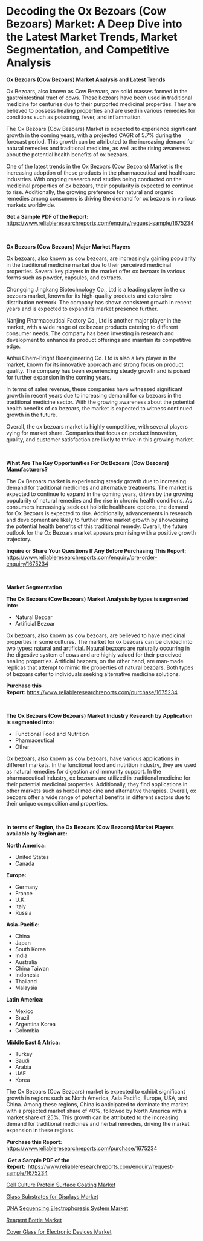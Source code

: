 <p><h1>Decoding the Ox Bezoars (Cow Bezoars) Market: A Deep Dive into the Latest Market Trends, Market Segmentation, and Competitive Analysis</h1></p><p><strong>Ox Bezoars (Cow Bezoars) Market Analysis and Latest Trends</strong></p>
<p><p>Ox Bezoars, also known as Cow Bezoars, are solid masses formed in the gastrointestinal tract of cows. These bezoars have been used in traditional medicine for centuries due to their purported medicinal properties. They are believed to possess healing properties and are used in various remedies for conditions such as poisoning, fever, and inflammation.</p><p>The Ox Bezoars (Cow Bezoars) Market is expected to experience significant growth in the coming years, with a projected CAGR of 5.7% during the forecast period. This growth can be attributed to the increasing demand for natural remedies and traditional medicine, as well as the rising awareness about the potential health benefits of ox bezoars.</p><p>One of the latest trends in the Ox Bezoars (Cow Bezoars) Market is the increasing adoption of these products in the pharmaceutical and healthcare industries. With ongoing research and studies being conducted on the medicinal properties of ox bezoars, their popularity is expected to continue to rise. Additionally, the growing preference for natural and organic remedies among consumers is driving the demand for ox bezoars in various markets worldwide.</p></p>
<p><strong>Get a Sample PDF of the Report:&nbsp;</strong> <a href="https://www.reliableresearchreports.com/enquiry/request-sample/1675234">https://www.reliableresearchreports.com/enquiry/request-sample/1675234</a></p>
<p>&nbsp;</p>
<p><strong>Ox Bezoars (Cow Bezoars) Major Market Players</strong></p>
<p><p>Ox bezoars, also known as cow bezoars, are increasingly gaining popularity in the traditional medicine market due to their perceived medicinal properties. Several key players in the market offer ox bezoars in various forms such as powder, capsules, and extracts. </p><p>Chongqing Jingkang Biotechnology Co., Ltd is a leading player in the ox bezoars market, known for its high-quality products and extensive distribution network. The company has shown consistent growth in recent years and is expected to expand its market presence further. </p><p>Nanjing Pharmaceutical Factory Co., Ltd is another major player in the market, with a wide range of ox bezoar products catering to different consumer needs. The company has been investing in research and development to enhance its product offerings and maintain its competitive edge. </p><p>Anhui Chem-Bright Bioengineering Co. Ltd is also a key player in the market, known for its innovative approach and strong focus on product quality. The company has been experiencing steady growth and is poised for further expansion in the coming years. </p><p>In terms of sales revenue, these companies have witnessed significant growth in recent years due to increasing demand for ox bezoars in the traditional medicine sector. With the growing awareness about the potential health benefits of ox bezoars, the market is expected to witness continued growth in the future. </p><p>Overall, the ox bezoars market is highly competitive, with several players vying for market share. Companies that focus on product innovation, quality, and customer satisfaction are likely to thrive in this growing market.</p></p>
<p>&nbsp;</p>
<p><strong>What Are The Key Opportunities For Ox Bezoars (Cow Bezoars) Manufacturers?</strong></p>
<p><p>The Ox Bezoars market is experiencing steady growth due to increasing demand for traditional medicines and alternative treatments. The market is expected to continue to expand in the coming years, driven by the growing popularity of natural remedies and the rise in chronic health conditions. As consumers increasingly seek out holistic healthcare options, the demand for Ox Bezoars is expected to rise. Additionally, advancements in research and development are likely to further drive market growth by showcasing the potential health benefits of this traditional remedy. Overall, the future outlook for the Ox Bezoars market appears promising with a positive growth trajectory.</p></p>
<p><strong>Inquire or Share Your Questions If Any Before Purchasing This Report:</strong> <a href="https://www.reliableresearchreports.com/enquiry/pre-order-enquiry/1675234">https://www.reliableresearchreports.com/enquiry/pre-order-enquiry/1675234</a></p>
<p>&nbsp;</p>
<p><strong>Market Segmentation</strong></p>
<p><strong>The Ox Bezoars (Cow Bezoars) Market Analysis by types is segmented into:</strong></p>
<p><ul><li>Natural Bezoar</li><li>Artificial Bezoar</li></ul></p>
<p><p>Ox bezoars, also known as cow bezoars, are believed to have medicinal properties in some cultures. The market for ox bezoars can be divided into two types: natural and artificial. Natural bezoars are naturally occurring in the digestive system of cows and are highly valued for their perceived healing properties. Artificial bezoars, on the other hand, are man-made replicas that attempt to mimic the properties of natural bezoars. Both types of bezoars cater to individuals seeking alternative medicine solutions.</p></p>
<p><strong>Purchase this Report:&nbsp;</strong><a href="https://www.reliableresearchreports.com/purchase/1675234">https://www.reliableresearchreports.com/purchase/1675234</a></p>
<p>&nbsp;</p>
<p><strong>The Ox Bezoars (Cow Bezoars) Market Industry Research by Application is segmented into:</strong></p>
<p><ul><li>Functional Food and Nutrition</li><li>Pharmaceutical</li><li>Other</li></ul></p>
<p><p>Ox bezoars, also known as cow bezoars, have various applications in different markets. In the functional food and nutrition industry, they are used as natural remedies for digestion and immunity support. In the pharmaceutical industry, ox bezoars are utilized in traditional medicine for their potential medicinal properties. Additionally, they find applications in other markets such as herbal medicine and alternative therapies. Overall, ox bezoars offer a wide range of potential benefits in different sectors due to their unique composition and properties.</p></p>
<p>&nbsp;</p>
<p><strong>In terms of Region, the Ox Bezoars (Cow Bezoars) Market Players available by Region are:</strong></p>
<p>
    <p> <strong> North America: </strong>
        <ul>
            <li>United States</li>
            <li>Canada</li>
        </ul>
        </p> 
    <p> <strong> Europe: </strong>
        <ul>
            <li>Germany</li>
            <li>France</li>
            <li>U.K.</li>
            <li>Italy</li>
            <li>Russia</li>
        </ul>
        </p> 
    <p> <strong> Asia-Pacific: </strong>
        <ul>
            <li>China</li>
            <li>Japan</li>
            <li>South Korea</li>
            <li>India</li>
            <li>Australia</li>
            <li>China Taiwan</li>
            <li>Indonesia</li>
            <li>Thailand</li>
            <li>Malaysia</li>
        </ul>
        </p> 
    <p> <strong> Latin America: </strong>
        <ul>
            <li>Mexico</li>
            <li>Brazil</li>
            <li>Argentina Korea</li>
            <li>Colombia</li>
        </ul>
        </p> 
    <p> <strong> Middle East & Africa: </strong>
        <ul>
            <li>Turkey</li>
            <li>Saudi</li>
            <li>Arabia</li>
            <li>UAE</li>
            <li>Korea</li>
        </ul>
    </p>
    </p>
<p><p>The Ox Bezoars (Cow Bezoars) market is expected to exhibit significant growth in regions such as North America, Asia Pacific, Europe, USA, and China. Among these regions, China is anticipated to dominate the market with a projected market share of 40%, followed by North America with a market share of 25%. This growth can be attributed to the increasing demand for traditional medicines and herbal remedies, driving the market expansion in these regions.</p></p>
<p><strong>Purchase this Report: </strong><a href="https://www.reliableresearchreports.com/purchase/1675234">https://www.reliableresearchreports.com/purchase/1675234</a></p>
<p>&nbsp;<strong>Get a Sample PDF of the Report:&nbsp;&nbsp;</strong><a href="https://www.reliableresearchreports.com/enquiry/request-sample/1675234">https://www.reliableresearchreports.com/enquiry/request-sample/1675234</a></p>
<p><strong></strong></p>
<p><p><a href="https://github.com/Alonsoolds3wq1d81czn8rbol/Market-Research-Report-List-1/blob/main/cell-culture-protein-surface-coating-market.md">Cell Culture Protein Surface Coating Market</a></p><p><a href="https://github.com/RickHolmes3/Market-Research-Report-List-3/blob/main/glass-substrates-for-displays-market.md">Glass Substrates for Displays Market</a></p><p><a href="https://github.com/bmorecock/Market-Research-Report-List-2/blob/main/dna-sequencing-electrophoresis-system-market.md">DNA Sequencing Electrophoresis System Market</a></p><p><a href="https://github.com/Krish2023na/Market-Research-Report-List-3/blob/main/reagent-bottle-market.md">Reagent Bottle Market</a></p><p><a href="https://github.com/yemakinde/Market-Research-Report-List-1/blob/main/cover-glass-for-electronic-devices-market.md">Cover Glass for Electronic Devices Market</a></p></p>